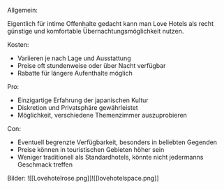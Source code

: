 Allgemein:

Eigentlich für intime Offenhalte gedacht kann man Love Hotels als recht günstige und komfortable Übernachtungsmöglichkeit nutzen. 

Kosten:

- Variieren je nach Lage und Ausstattung
- Preise oft stundenweise oder über Nacht verfügbar
- Rabatte für längere Aufenthalte möglich

Pro:

- Einzigartige Erfahrung der japanischen Kultur
- Diskretion und Privatsphäre gewährleistet
- Möglichkeit, verschiedene Themenzimmer auszuprobieren

Con:

- Eventuell begrenzte Verfügbarkeit, besonders in beliebten Gegenden
- Preise können in touristischen Gebieten höher sein
- Weniger traditionell als Standardhotels, könnte nicht jedermanns Geschmack treffen

Bilder:
![[Lovehotelrose.png]]![[lovehotelspace.png]]
